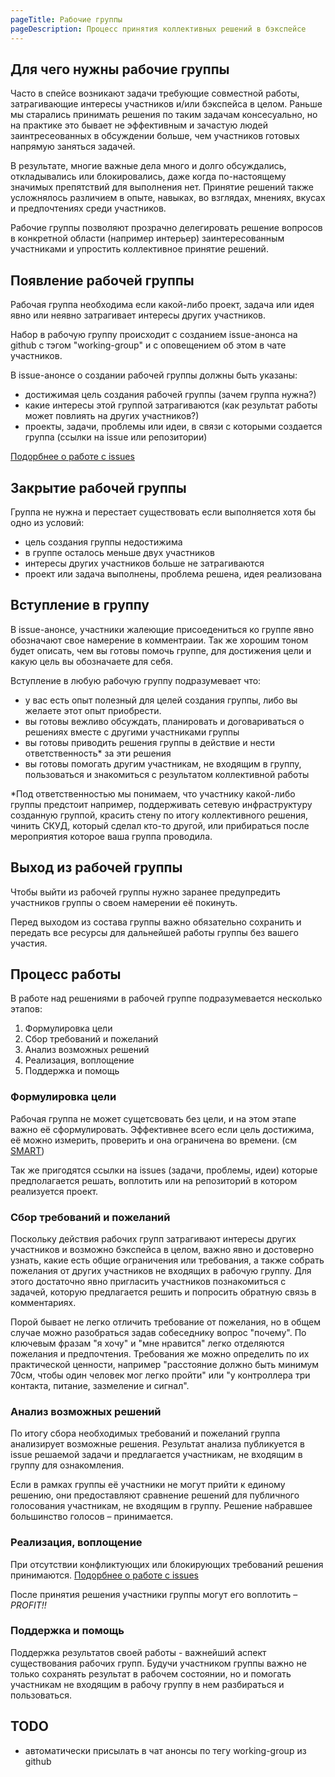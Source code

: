 ```yaml
---
pageTitle: Рабочие группы
pageDescription: Процесс принятия коллективных решений в бэкспейсе
---
```


## Для чего нужны рабочие группы

Часто в спейсе возникают задачи требующие совместной работы, затрагивающие интересы участников и/или бэкспейса в целом. Раньше мы старались принимать решения по таким задачам консесуально, но на практике это бывает не эффективным и зачастую людей заинтресеованных в обсуждении больше, чем участников готовых напрямую заняться задачей.

В результате, многие важные дела много и долго обсуждались, откладывались или блокировались, даже когда по-настоящему значимых препятствий для выполнения нет. Принятие решений также усложнялось различием в опыте, навыках, во взглядах, мнениях, вкусах и предпочтениях среди участников.

Рабочие группы позволяют прозрачно делегировать решение вопросов в конкретной области (например интерьер) заинтересованным участниками и упростить коллективное принятие решений.

## Появление рабочей группы

Рабочая группа необходима если какой-либо проект, задача или идея явно или неявно затрагивает интересы других участников.

Набор в рабочую группу происходит с созданием issue-анонса на github с тэгом "working-group" и с оповещением об этом в чате участников.

В issue-анонсе о создании рабочей группы должны быть указаны:

- достижимая цель создания рабочей группы (зачем группа нужна?)
- какие интересы этой группой затрагиваются (как результат работы может повлиять на других участников?)
- проекты, задачи, проблемы или идеи, в связи с которыми создается группа (ссылки на issue или репозитории)

[Подорбнее о работе с issues](./issue-rules.md)

## Закрытие рабочей группы

Группа не нужна и перестает существовать если выполняется хотя бы одно из условий:

- цель создания группы недостижима
- в группе осталось меньше двух участников
- интересы других участников больше не затрагиваются
- проект или задача выполнены, проблема решена, идея реализована
 
## Вступление в группу

В issue-анонсе, участники жалеющие присоедениться ко группе явно обозначают свое намерение в комментраии. Так же хорошим тоном будет описать, чем вы готовы помочь группе, для достижения цели и какую цель вы обозначаете для себя.

Вступление в любую рабочую группу подразумевает что:

- у вас есть опыт полезный для целей создания группы, либо вы желаете этот опыт приобрести.
- вы готовы вежливо обсуждать, планировать и договариваться о решениях вместе с другими участниками группы
- вы готовы приводить решения группы в действие и нести ответственность* за эти решения
- вы готовы помогать другим участникам, не входящим в группу, пользоваться и знакомиться с результатом коллективной работы

*Под ответственностью мы понимаем, что участнику какой-либо группы предстоит например, поддерживать сетевую инфраструктуру созданную группой, красить стену по итогу коллективного решения, чинить СКУД, который сделал кто-то другой, или прибираться после мероприятия которое ваша группа проводила.

## Выход из рабочей группы

Чтобы выйти из рабочей группы нужно заранее предупредить участников группы о своем намерении её покинуть.

Перед выходом из состава группы важно обязательно сохранить и передать все ресурсы для дальнейшей работы группы без вашего участия.

## Процесс работы

В работе над решениями в рабочей группе подразумевается несколько этапов:

1. Формулировка цели
2. Сбор требований и пожеланий
3. Анализ возможных решений
4. Реализация, воплощение
5. Поддержка и помощь

### Формулировка цели

Рабочая группа не может сущетсвовать без цели, и на этом этапе важно её сформулировать. Эффективнее всего если цель достижима, её можно измерить, проверить и она ограничена во времени. (см [SMART](https://ru.wikipedia.org/wiki/SMART))

Так же пригодятся ссылки на issues (задачи, проблемы, идеи) которые предполагается решать, воплотить или на репозиторий в котором реализуется проект.

### Сбор требований и пожеланий

Поскольку действия рабочих групп затрагивают интересы других участников и возможно бэкспейса в целом, важно явно и достоверно узнать, какие есть общие ограничения или требования, а также собрать пожелания от других участников не входящих в рабочую группу. Для этого достаточно явно пригласить участников познакомиться с задачей, которую предлагается решить и попросить обратную связь в комментариях. 

Порой бывает не легко отличить требование от пожелания, но в общем случае можно разобраться задав собеседнику вопрос "почему". По ключевым фразам "я хочу" и "мне нравится" легко отделяются пожелания и предпочтения. Требования же можно определить по их практической ценности, например "расстояние должно быть минимум 70см, чтобы один человек мог легко пройти" или "у контроллера три контакта, питание, зазмеление и сигнал". 

### Анализ возможных решений

По итогу сбора необходимых требований и пожеланий группа анализирует возможные решения. Результат анализа публикуется в issue решаемой задачи и предлагается участникам, не входящим в группу для ознакомления.

Если в рамках группы её участники не могут прийти к единому решению, они предоставляют сравнение решений для публичного голосования участникам, не входящим в группу. Решение набравшее большинство голосов – принимается.

### Реализация, воплощение

При отсутствии конфликтующих или блокирующих требований решения принимаются. [Подорбнее о работе с issues](./issue-rules.md)

После принятия решения участники группы могут его воплотить – *PROFIT!!*

### Поддержка и помощь

Поддержка результатов своей работы - важнейший аспект существования рабочих групп. Будучи участником группы важно не только сохранять результат в рабочем состоянии, но и помогать участникам не входящим в рабочу группу в нем разбираться и пользоваться. 


## TODO
- автоматически присылать в чат анонсы по тегу working-group из github


